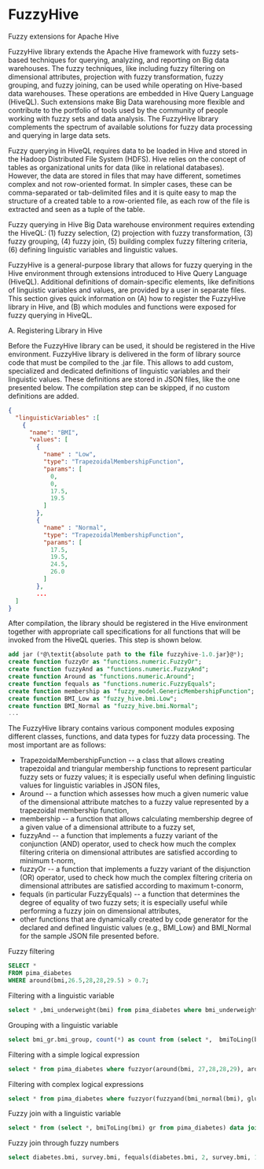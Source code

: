 # FuzzyHive
Fuzzy extensions for Apache Hive

FuzzyHive library extends the Apache Hive framework with fuzzy sets-based techniques for querying, analyzing, and reporting on Big data warehouses. The fuzzy techniques, like including fuzzy filtering on dimensional attributes, projection with fuzzy transformation, fuzzy grouping, and fuzzy joining, can be used while operating on Hive-based data warehouses. These operations are embedded in Hive Query Language (HiveQL). Such extensions make Big Data warehousing more flexible and contribute to the portfolio of tools used by the community of people working with fuzzy sets and data analysis. The FuzzyHive library complements the spectrum of available solutions for fuzzy data processing and querying in large data sets.

Fuzzy querying in HiveQL requires data to be loaded in Hive and stored in the Hadoop Distributed File System (HDFS). Hive relies on the concept of tables as organizational units for data (like in relational databases). However, the data are stored in files that may have different, sometimes complex and not row-oriented format. In simpler cases, these can be comma-separated or tab-delimited files and it is quite easy to map the structure of a created table to a row-oriented file, as each row of the file is extracted and seen as a tuple of the table.

Fuzzy querying in Hive Big Data warehouse environment requires extending the HiveQL: (1) fuzzy selection, (2) projection with fuzzy transformation, (3) fuzzy grouping, (4) fuzzy join, (5) building complex fuzzy filtering criteria, (6) defining linguistic variables and linguistic values.

FuzzyHive is a general-purpose library that allows for fuzzy querying in the Hive environment through extensions introduced to Hive Query Language (HiveQL). Additional definitions of domain-specific elements, like definitions of linguistic variables and values, are provided by a user in separate files. This section gives quick information on (A) how to register the FuzzyHive library in Hive, and (B) which modules and functions were exposed for fuzzy querying in HiveQL.

A. Registering Library in Hive

Before the FuzzyHive library can be used, it should be registered in the Hive environment. FuzzyHive library is delivered in the form of library source code that must be compiled to the .jar file. This allows to add custom, specialized and dedicated definitions of linguistic variables and their linguistic values. These definitions are stored in JSON files, like the one presented below. The compilation step can be skipped, if no custom definitions are added. 

```JSON
{
  "linguisticVariables" :[
    {
      "name": "BMI",
      "values": [
        {
          "name" : "Low",
          "type": "TrapezoidalMembershipFunction",
          "params": [
            0,
            0,
            17.5,
            19.5
          ]
        },
        {
          "name" : "Normal",
          "type": "TrapezoidalMembershipFunction",
          "params": [
            17.5,
            19.5,
            24.5,
            26.0
          ]
        },
        ...
  ]
}
```
After compilation, the library should be registered in the Hive environment together with appropriate call specifications for all functions that will be invoked from the HiveQL queries. This step is shown below.

```SQL
add jar (*@\textit{absolute path to the file fuzzyhive-1.0.jar}@*);
create function fuzzyOr as "functions.numeric.FuzzyOr";
create function fuzzyAnd as "functions.numeric.FuzzyAnd";
create function Around as "functions.numeric.Around";
create function fequals as "functions.numeric.FuzzyEquals";
create function membership as "fuzzy_model.GenericMembershipFunction";
create function BMI_Low as "fuzzy_hive.bmi.Low";
create function BMI_Normal as "fuzzy_hive.bmi.Normal";
...
```

The FuzzyHive library contains various component modules exposing different classes, functions, and data types for fuzzy data processing. The most important are as follows:
- TrapezoidalMembershipFunction -- a class that allows creating trapezoidal and triangular membership functions to represent particular fuzzy sets or fuzzy values; it is especially useful when defining linguistic values for linguistic variables in JSON files,
- Around -- a function which assesses how much a given numeric value of the dimensional attribute matches to a fuzzy value represented by a trapezoidal membership function,
- membership -- a function that allows calculating membership degree of a given value of a dimensional attribute to a fuzzy set,
- fuzzyAnd -- a function that implements a fuzzy variant of the conjunction (AND) operator, used to check how much the complex filtering criteria on dimensional attributes are satisfied according to minimum t-norm,
- fuzzyOr -- a function that implements a fuzzy variant of the disjunction (OR) operator, used to check how much the complex filtering criteria on dimensional attributes are satisfied according to maximum t-conorm,
- fequals (in particular FuzzyEquals) -- a function that determines the degree of equality of two fuzzy sets; it is especially useful while performing a fuzzy join on dimensional attributes,
- other functions that are dynamically created by code generator for the declared and defined linguistic values (e.g., BMI_Low} and BMI_Normal for the sample JSON file presented before.    

Fuzzy filtering
```SQL
SELECT * 
FROM pima_diabetes 
WHERE around(bmi,26.5,28,28,29.5) > 0.7;
```

Filtering with a linguistic variable
```SQL
select * ,bmi_underweight(bmi) from pima_diabetes where bmi_underweight(bmi) > 0.7;
```

Grouping with a linguistic variable
```SQL
select bmi_gr.bmi_group, count(*) as count from (select *,  bmiToLing(bmi) as bmi_group from pima_diabetes) bmi_gr group by bmi_gr.bmi_group; 
```

Filtering with a simple logical expression
```SQL
select * from pima_diabetes where fuzzyor(around(bmi, 27,28,28,29), around(age, 45,50,50,55)) > 0.7;
```

Filtering with complex logical expressions 
```SQL
select * from pima_diabetes where fuzzyor(fuzzyand(bmi_normal(bmi), glucose_normal(glucose)), fuzzyor(bmi_obese(bmi), bmi_underweight(bmi)))> 0.7;
```

Fuzzy join with a linguistic variable 
```SQL
select * from (select *, bmiToLing(bmi) gr from pima_diabetes) data join nhs_survey r on data.gr = r.bmi_cat ; 
```

Fuzzy join through fuzzy numbers
```SQL
select diabetes.bmi, survey.bmi, fequals(diabetes.bmi, 2, survey.bmi, 1) as memberDegree, diabetes.glucose as glucose, diabetes.insulin as insulin, survey.chol as cholesterol, survey.pulse as pulse from pima_diabetes_1000 diabetes join (select * from  nhs_data ) survey  where fequals(diabetes.bmi, 2, survey.bmi, 1)> 0.7;
```
```
